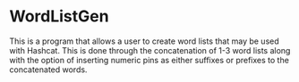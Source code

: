 # WordListGen
This is a program that allows a user to create word lists that may be used with Hashcat. This is done through the concatenation of 1-3 word lists along with the option of inserting numeric pins as either suffixes or prefixes to the concatenated words.

